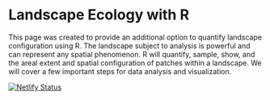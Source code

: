 # Landscape Ecology with R
This page was created to provide an additional option to quantify landscape configuration using R. The landscape subject to analysis is powerful and can represent any spatial phenomenon. R will quantify, sample, show, and the areal extent and spatial configuration of patches within a landscape. We will cover a few important steps for data analysis and visualization.

[![Netlify Status](https://api.netlify.com/api/v1/badges/d771a5ee-b5f3-44fa-b1f9-c282e14ef9ea/deploy-status)](https://app.netlify.com/sites/bnu-landscape-ecology/deploys)

